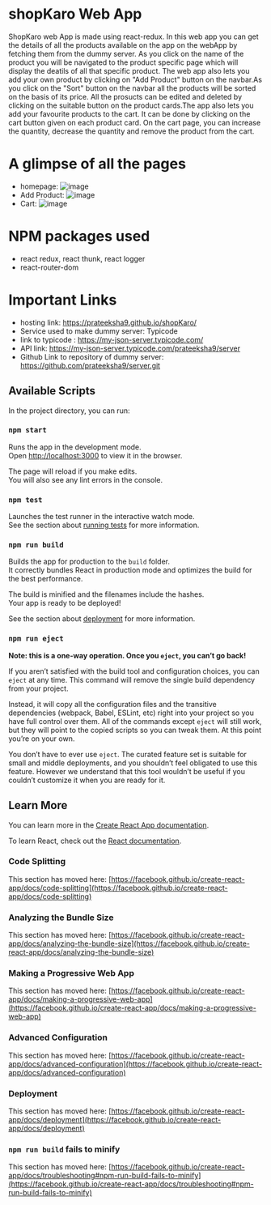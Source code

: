 # shopKaro Web App

ShopKaro web App is made using react-redux. In this web app you can get the details of all the products available on the app on the webApp by fetching them from the dummy server. As you click on the name of the product you will be navigated to the product specific page which will display the deatils of all that specific product. The web app also lets you add your own product by clicking on "Add Product" button on the navbar.As you click on the "Sort" button on the navbar all the products will be sorted on the basis of its price. All the prosucts can be edited and deleted by clicking on the suitable button on the product cards.The app also lets you add your favourite products to the cart. It can be done by clicking on the cart button given on each product card. On the cart page, you can increase the quantity, decrease the quantity and remove the product from the cart.

# A glimpse of all the pages

- homepage: ![image](https://user-images.githubusercontent.com/66215313/144703627-7f2336fc-bf70-4817-bf9c-ce76f954ad6c.png)
- Add Product: ![image](https://user-images.githubusercontent.com/66215313/144703649-0cc5720b-35c8-4456-aaa6-3c5e9915e7d1.png)
- Cart: ![image](https://user-images.githubusercontent.com/66215313/144703672-6d8849f4-9380-4ec4-a7b4-bc75c4e33b10.png)

# NPM packages used

- react redux, react thunk, react logger
- react-router-dom

# Important Links

- hosting link: https://prateeksha9.github.io/shopKaro/ 
- Service used to make dummy server: Typicode
- link to typicode : https://my-json-server.typicode.com/
- API link: https://my-json-server.typicode.com/prateeksha9/server
- Github Link to repository of dummy server: https://github.com/prateeksha9/server.git

## Available Scripts

In the project directory, you can run:

### `npm start`

Runs the app in the development mode.\
Open [http://localhost:3000](http://localhost:3000) to view it in the browser.

The page will reload if you make edits.\
You will also see any lint errors in the console.

### `npm test`

Launches the test runner in the interactive watch mode.\
See the section about [running tests](https://facebook.github.io/create-react-app/docs/running-tests) for more information.

### `npm run build`

Builds the app for production to the `build` folder.\
It correctly bundles React in production mode and optimizes the build for the best performance.

The build is minified and the filenames include the hashes.\
Your app is ready to be deployed!

See the section about [deployment](https://facebook.github.io/create-react-app/docs/deployment) for more information.

### `npm run eject`

**Note: this is a one-way operation. Once you `eject`, you can’t go back!**

If you aren’t satisfied with the build tool and configuration choices, you can `eject` at any time. This command will remove the single build dependency from your project.

Instead, it will copy all the configuration files and the transitive dependencies (webpack, Babel, ESLint, etc) right into your project so you have full control over them. All of the commands except `eject` will still work, but they will point to the copied scripts so you can tweak them. At this point you’re on your own.

You don’t have to ever use `eject`. The curated feature set is suitable for small and middle deployments, and you shouldn’t feel obligated to use this feature. However we understand that this tool wouldn’t be useful if you couldn’t customize it when you are ready for it.

## Learn More

You can learn more in the [Create React App documentation](https://facebook.github.io/create-react-app/docs/getting-started).

To learn React, check out the [React documentation](https://reactjs.org/).

### Code Splitting

This section has moved here: [https://facebook.github.io/create-react-app/docs/code-splitting](https://facebook.github.io/create-react-app/docs/code-splitting)

### Analyzing the Bundle Size

This section has moved here: [https://facebook.github.io/create-react-app/docs/analyzing-the-bundle-size](https://facebook.github.io/create-react-app/docs/analyzing-the-bundle-size)

### Making a Progressive Web App

This section has moved here: [https://facebook.github.io/create-react-app/docs/making-a-progressive-web-app](https://facebook.github.io/create-react-app/docs/making-a-progressive-web-app)

### Advanced Configuration

This section has moved here: [https://facebook.github.io/create-react-app/docs/advanced-configuration](https://facebook.github.io/create-react-app/docs/advanced-configuration)

### Deployment

This section has moved here: [https://facebook.github.io/create-react-app/docs/deployment](https://facebook.github.io/create-react-app/docs/deployment)

### `npm run build` fails to minify

This section has moved here: [https://facebook.github.io/create-react-app/docs/troubleshooting#npm-run-build-fails-to-minify](https://facebook.github.io/create-react-app/docs/troubleshooting#npm-run-build-fails-to-minify)
